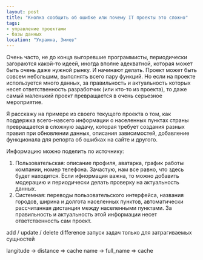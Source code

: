 ```yaml
---
layout: post
title: "Кнопка сообщить об ошибке или почему IT проекты это сложно"
tags:
- управление проектами
- базы данных
location: "Украина, Змиев"
---
```


Очень часто, не до конца выгоревшие программисты, периодически загораются какой-то идеей, иногда вполне адекватной, которая может быть очень даже нужной рынку. И начинают делать. Проект может быть совсем небольшим, выполнять всего пару функций. Но если на проекте используется много данных, за правильность и актуальность которых несет ответственность разработчик (или кто-то из проекта), то даже самый маленький проект превращается в очень серьезное мероприятие.

Я расскажу на примере из своего текущего проекта о том, как поддержка всего-навсего информации о населенных пунктах страны превращается в сложную задачу, которая требует создания разных правил при обновлении данных, описания зависимостей, добавление функционала для репорта об ошибках на сайте и другого.

Информацию можно поделить по источнику:
1. Пользовательская: описание профиля, аватарка, график работы компании, номер телефона. Зачастую, нам все равно, что здесь будет находится. Если ифнормация важна, то можно добавить модерацию и периодически делать проверку на актуальность данных.
2. Системная: переводы пользовательского интерфейса, названия городов, ширина и долгота населенных пунктов, автоматически рассчитанная дистанция между населенными пунктами. За правильность и актуальность этой информации несет ответственность сам проект.

add / update / delete difference
запуск задач только для затрагиваемых сущностей

langitude -> distance => cache
name -> full_name => cache

